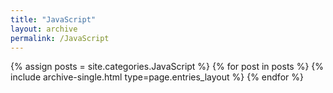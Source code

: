 ```yaml
---
title: "JavaScript"
layout: archive
permalink: /JavaScript
---
```



{% assign posts = site.categories.JavaScript %}
{% for post in posts %} {% include archive-single.html type=page.entries_layout %} {% endfor %}
